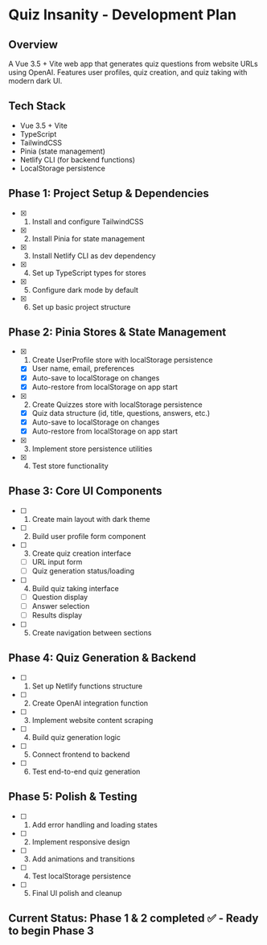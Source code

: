 # Quiz Insanity - Development Plan

## Overview

A Vue 3.5 + Vite web app that generates quiz questions from website URLs using OpenAI. Features user profiles, quiz creation, and quiz taking with modern dark UI.

## Tech Stack

- Vue 3.5 + Vite
- TypeScript
- TailwindCSS
- Pinia (state management)
- Netlify CLI (for backend functions)
- LocalStorage persistence

## Phase 1: Project Setup & Dependencies

- [x] 1. Install and configure TailwindCSS
- [x] 2. Install Pinia for state management
- [x] 3. Install Netlify CLI as dev dependency
- [x] 4. Set up TypeScript types for stores
- [x] 5. Configure dark mode by default
- [x] 6. Set up basic project structure

## Phase 2: Pinia Stores & State Management

- [x] 1. Create UserProfile store with localStorage persistence
  - [x] User name, email, preferences
  - [x] Auto-save to localStorage on changes
  - [x] Auto-restore from localStorage on app start
- [x] 2. Create Quizzes store with localStorage persistence
  - [x] Quiz data structure (id, title, questions, answers, etc.)
  - [x] Auto-save to localStorage on changes
  - [x] Auto-restore from localStorage on app start
- [x] 3. Implement store persistence utilities
- [x] 4. Test store functionality

## Phase 3: Core UI Components

- [ ] 1. Create main layout with dark theme
- [ ] 2. Build user profile form component
- [ ] 3. Create quiz creation interface
  - [ ] URL input form
  - [ ] Quiz generation status/loading
- [ ] 4. Build quiz taking interface
  - [ ] Question display
  - [ ] Answer selection
  - [ ] Results display
- [ ] 5. Create navigation between sections

## Phase 4: Quiz Generation & Backend

- [ ] 1. Set up Netlify functions structure
- [ ] 2. Create OpenAI integration function
- [ ] 3. Implement website content scraping
- [ ] 4. Build quiz generation logic
- [ ] 5. Connect frontend to backend
- [ ] 6. Test end-to-end quiz generation

## Phase 5: Polish & Testing

- [ ] 1. Add error handling and loading states
- [ ] 2. Implement responsive design
- [ ] 3. Add animations and transitions
- [ ] 4. Test localStorage persistence
- [ ] 5. Final UI polish and cleanup

## Current Status: Phase 1 & 2 completed ✅ - Ready to begin Phase 3
